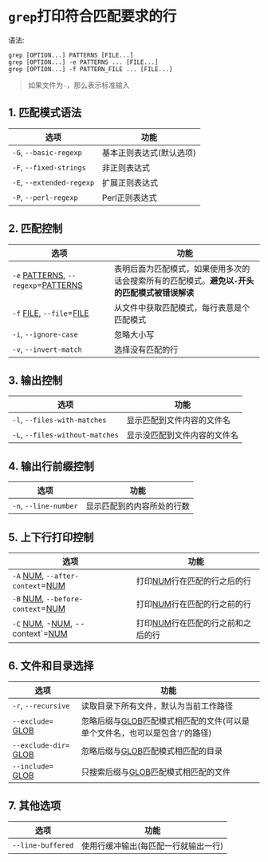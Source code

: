 # `grep`打印符合匹配要求的行

[//]: # (UTF-8)

语法:

```shell
grep [OPTION...] PATTERNS [FILE...]
grep [OPTION...] -e PATTERNS ... [FILE...]
grep [OPTION...] -f PATTERN_FILE ... [FILE...]
```

> 如果文件为`-`，那么表示标准输入

## 1. 匹配模式语法

| 选项                        | 功能            |
|---------------------------|---------------|
| `-G`, `--basic-regexp`    | 基本正则表达式(默认选项) |
| `-F`, `--fixed-strings`   | 非正则表达式        |
| `-E`, `--extended-regexp` | 扩展正则表达式       |
| `-P`, `--perl-regexp`     | Perl正则表达式     |

## 2. 匹配控制

| 选项                                               | 功能                                                  |
|--------------------------------------------------|-----------------------------------------------------|
| `-e` <u>PATTERNS</u>, `--regexp`=<u>PATTERNS</u> | 表明后面为匹配模式，如果使用多次的话会搜索所有的匹配模式。**避免以`-`开头的匹配模式被错误解读** | 
| `-f` <u>FILE</u>, `--file`=<u>FILE</u>           | 从文件中获取匹配模式，每行表意是个匹配模式                               |
| `-i`, `--ignore-case`                            | 忽略大小写                                               |
| `-v`, `--invert-match`                           | 选择没有匹配的行                                            |

## 3. 输出控制

| 选项                              | 功能             |
|---------------------------------|----------------|
| `-l`, `--files-with-matches`    | 显示匹配到文件内容的文件名  | 
| `-L`, `--files-without-matches` | 显示没匹配到文件内容的文件名 | 

## 4. 输出行前缀控制

| 选项                    | 功能            |
|-----------------------|---------------|
| `-n`, `--line-number` | 显示匹配到的内容所处的行数 | 

## 5. 上下行打印控制

| 选项                                                  | 功能                        |
|-----------------------------------------------------|---------------------------|
| `-A` <u>NUM</u>, `--after-context`=<u>NUM</u>       | 打印<u>NUM</u>行在匹配的行之后的行    |
| `-B` <u>NUM</u>, `--before-context`=<u>NUM</u>      | 打印<u>NUM</u>行在匹配的行之前的行    |
| `-C` <u>NUM</u>, -<u>NUM</u>, --context`=<u>NUM</u> | 打印<u>NUM</u>行在匹配的行之前和之后的行 |

## 6. 文件和目录选择

| 选项                           | 功能                                                |
|------------------------------|---------------------------------------------------|
| `-r`, `--recursive`          | 读取目录下所有文件，默认为当前工作路径                               |
| `--exclude=` <u>GLOB</u>     | 忽略后缀与<u>GLOB</u>匹配模式相匹配的文件(可以是单个文件名，也可以是包含'/'的路径) |
| `--exclude-dir=` <u>GLOB</u> | 忽略后缀与<u>GLOB</u>匹配模式相匹配的目录                        |
| `--include=` <u>GLOB</u>     | 只搜索后缀与<u>GLOB</u>匹配模式相匹配的文件                       |

## 7. 其他选项

| 选项                | 功能                  |
|-------------------|---------------------|
| `--line-buffered` | 使用行缓冲输出(每匹配一行就输出一行) |
